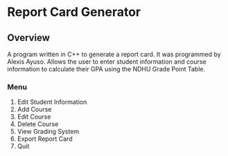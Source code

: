 # Report Card Generator

## Overview
A program written in C++ to generate a report card. It was programmed by Alexis Ayuso.
Allows the user to enter student information and course information to calculate their GPA using the NDHU Grade Point Table.

### Menu
1. Edit Student Information
2. Add Course
3. Edit Course
4. Delete Course
5. View Grading System
6. Export Report Card
0. Quit

